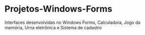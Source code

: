 # Projetos-Windows-Forms
Interfaces desenvolvidas no Windows Forms, Calculadora, Jogo da memória, Urna eletrônica e Sistema de cadastro
